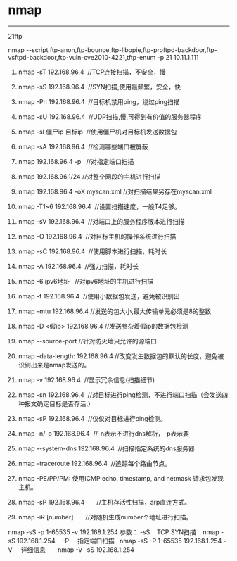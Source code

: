 # nmap

---

21ftp

nmap --script ftp-anon,ftp-bounce,ftp-libopie,ftp-proftpd-backdoor,ftp-vsftpd-backdoor,ftp-vuln-cve2010-4221,tftp-enum -p 21 10.11.1.111

1. nmap -sT 192.168.96.4  //TCP连接扫描，不安全，慢

2. nmap -sS 192.168.96.4  //SYN扫描,使用最频繁，安全，快

3. nmap -Pn 192.168.96.4  //目标机禁用ping，绕过ping扫描

4. nmap -sU 192.168.96.4  //UDP扫描,慢,可得到有价值的服务器程序

5. nmap -sI 僵尸ip 目标ip  //使用僵尸机对目标机发送数据包

6. nmap -sA 192.168.96.4  //检测哪些端口被屏蔽

7. nmap 192.168.96.4 -p <portnumber>  //对指定端口扫描

8. nmap 192.168.96.1/24 //对整个网段的主机进行扫描

9. nmap 192.168.96.4 -oX myscan.xml //对扫描结果另存在myscan.xml

10. nmap -T1~6 192.168.96.4  //设置扫描速度，一般T4足够。

11. nmap -sV 192.168.96.4  //对端口上的服务程序版本进行扫描

12. nmap -O 192.168.96.4  //对目标主机的操作系统进行扫描

13. nmap -sC <scirptfile> 192.168.96.4  //使用脚本进行扫描，耗时长

14. nmap -A 192.168.96.4  //强力扫描，耗时长

15. nmap -6 ipv6地址   //对ipv6地址的主机进行扫描

16. nmap -f 192.168.96.4  //使用小数据包发送，避免被识别出

17. nmap –mtu <size> 192.168.96.4 //发送的包大小,最大传输单元必须是8的整数

18. nmap -D <假ip> 192.168.96.4 //发送参杂着假ip的数据包检测

19. nmap --source-port <portnumber> //针对防火墙只允许的源端口

20. nmap –data-length: <length> 192.168.96.4 //改变发生数据包的默认的长度，避免被识别出来是nmap发送的。

21. nmap -v 192.168.96.4  //显示冗余信息(扫描细节)

22. nmap -sn 192.168.96.4  //对目标进行ping检测，不进行端口扫描（会发送四种报文确定目标是否存活,）

23. nmap -sP 192.168.96.4  //仅仅对目标进行ping检测。

24. nmap -n/-p 192.168.96.4  //-n表示不进行dns解析，-p表示要

25. nmap --system-dns 192.168.96.4  //扫描指定系统的dns服务器

26. nmap –traceroute 192.168.96.4  //追踪每个路由节点。

27. nmap -PE/PP/PM: 使用ICMP echo, timestamp, and netmask 请求包发现主机。

28. nmap -sP 192.168.96.4       //主机存活性扫描，arp直连方式。

29. nmap -iR [number]       //对随机生成number个地址进行扫描。

nmap -sS -p 1-65535 -v 192.168.1.254
参数：
-sS    TCP SYN扫描    nmap -sS 192.168.1.254   
-P     指定端口扫描   nmap -sS -P 1-65535 192.168.1.254
-V     详细信息       nmap -V -sS 192.168.1.254
